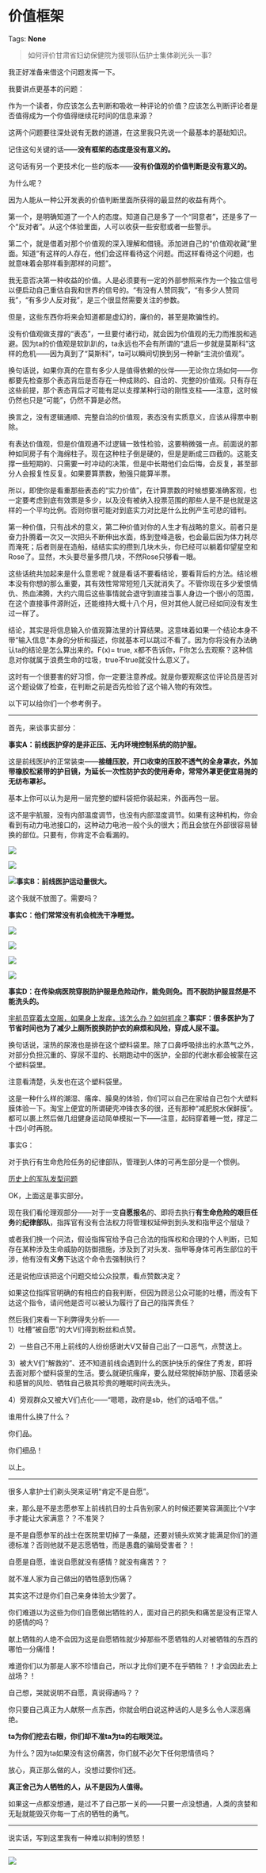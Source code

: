 # 价值框架

Tags: **None**

> 如何评价甘肃省妇幼保健院为援鄂队伍护士集体剃光头一事?



我正好准备来借这个问题发挥一下。

我要讲点更基本的问题：

作为一个读者，你应该怎么去判断和吸收一种评论的价值？应该怎么判断评论者是否值得成为一个你值得继续花时间的信息来源？

这两个问题要往深处说有无数的道道，在这里我只先说一个最基本的基础知识。

记住这句关键的话——**没有框架的态度是没有意义的。**

这句话有另一个更技术化一些的版本——**没有价值观的价值判断是没有意义的。**

为什么呢？

因为人能从一种公开发表的价值判断里面所获得的最显然的收益有两个。

第一个，是明确知道了一个人的态度。知道自己是多了一个“同意者”，还是多了一个“反对者”。从这个体验里面，人可以收获一些安慰或者一些警示。

第二个，就是借着对那个价值观的深入理解和借镜。添加进自己的“价值观收藏”里面。知道“有这样的人存在，他们会这样看待这个问题。而这样看待这个问题，也就意味着会那样看到那样的问题”。

  


我无意否决第一种收益的价值。人是必须要有一定的外部参照来作为一个独立信号以便启动自己重估自我和世界的信号的。“有没有人赞同我”，“有多少人赞同我”，“有多少人反对我”，是三个很显然需要关注的参数。

但是，这些东西你将来会知道都是虚幻的，廉价的，甚至是欺骗性的。

没有价值观做支撑的“表态”，一旦要付诸行动，就会因为价值观的无力而推脱和逃避。因为ta的价值观是软趴趴的，ta永远也不会有所谓的“退后一步就是莫斯科”这样的危机——因为真到了“莫斯科”，ta可以瞬间切换到另一种新“主流价值观”。

换句话说，如果你真的在意有多少人是值得依赖的伙伴——无论你立场如何——你都要先检查那个表态背后是否存在一种成熟的、自洽的、完整的价值观。只有存在这些前提，那个表态背后才可能有足以支撑某种行动的刚性支柱——注意，这时候仍然也只是“可能”，仍然不算是必然。

换言之，没有逻辑通顺、完整自洽的价值观，表态没有实质意义，应该从得票中剔除。

有表达价值观，但是价值观通不过逻辑一致性检验，这要稍微强一点。前面说的那种如同房子有个海绵柱子。现在这种柱子倒是硬的，但是是断成三四截的。这能支撑一些短期的、只需要一时冲动的决策，但是中长期他们会后悔，会反复，甚至部分人会报复性反复。如果要算票数，勉强只能算半票。

所以，即使你是看重那些表态的“实力价值”，在计算票数的时候想要准确客观，也一定要考虑到底有效票是多少，以及没有被纳入投票范围的那些人是不是也就是这样的一个平均比例。否则你很可能对到底实力对比是什么比例产生可悲的错判。

第一种价值，只有战术的意义，第二种价值对你的人生才有战略的意义。前者只是奋力扑腾着一次又一次把头不断伸出水面，练到登峰造极，也会最后因为体力耗尽而淹死；后者则是在造船，结结实实的攒到几块木头，你已经可以躺着仰望星空和Rose了。显然，木头要尽量多攒几块，不然Rose只够看一眼。

这些话统共加起来是什么意思呢？就是看话不要看结论，要看背后的方法。结论根本没有你想的那么重要，其有效性常常短短几天就消失了。不管你现在多少爱恨情仇、热血沸腾，大约六周后这些事情就会退守到直接当事人身边一个很小的范围，在这个直接事件源附近，还能维持大概十八个月，但对其他人就已经如同没有发生过一样了。

结论，其实是将信息输入价值观算法里的计算结果。这意味着如果一个结论本身不带“输入信息"本身的分析和描述，你就基本可以跳过不看了。因为你将没有办法确认ta的结论是怎么算出来的。F(x)= true, x都不告诉你，F你怎么去观察？这种信息对你就属于浪费生命的垃圾，true不true就没什么意义了。

这时有一个很要害的好习惯，你一定要注意养成。就是你要观察这位评论员是否对这个题设做了检查，在判断之前是否先检验了这个输入物的有效性。

以下可以给你们一个参考例子。



---

首先，来谈事实部分：

**事实A：前线医护穿的是非正压、无内环境控制系统的防护服。**

这是前线医护的正常装束——**接缝压胶，开口收束的压胶不透气的全身罩衣，外加带橡胶松紧带的护目镜，为延长一次性防护衣的使用寿命，常常外罩更便宜易抛的无纺布罩衫。**

基本上你可以认为是用一层完整的塑料袋把你装起来，外面再包一层。

这不是宇航服，没有内部温度调节，也没有内部湿度调节。如果有这种机构，你会看到有动力电池接口的，这种动力电池一般个头的很大；而且会放在外部很容易替换的部位。只要有，你肯定不会看漏的。

![](https://pic1.zhimg.com/50/v2-de4274f1b7434e0f25520f28d90dae1b_720w.jpg?source=1940ef5c)  


![](https://picx.zhimg.com/50/v2-6550af251ed133842529145e1a09f950_720w.jpg?source=1940ef5c)  


![](https://picx.zhimg.com/50/v2-6b65328828b8e605934722b1356f03af_720w.jpg?source=1940ef5c)**事实B：前线医护运动量很大。**

这个我就不放图了。需要吗？

  


**事实C：他们常常没有机会梳洗干净睡觉。**

![](https://picx.zhimg.com/50/v2-1af0fcabf9eaeee5b19e26976b5d3ed0_720w.jpg?source=1940ef5c)  


![](https://picx.zhimg.com/50/v2-4b8ee0f3ef5295efd914bd568a3860a2_720w.jpg?source=1940ef5c)  


![](https://picx.zhimg.com/50/v2-0217fbde9e8b9c8494dc683f3ef77e5b_720w.jpg?source=1940ef5c)  


![](https://pica.zhimg.com/50/v2-019eec69b4aaa8d0655633579a03ece0_720w.jpg?source=1940ef5c)  


**事实D：在传染病医院穿脱防护服是危险动作，能免则免。而不脱防护服显然是不能洗头的。**

  


[宇航员穿着太空服，如果身上发痒，该怎么办？如何抓痒？](https://link.zhihu.com/?target=https%3A//k.sina.cn/article_7057431852_1a4a7dd2c00100l1dc.html%3Ffrom%3Dscience)**事实F：很多医护为了节省时间也为了减少上厕所脱换防护衣的麻烦和风险，穿成人尿不湿。**

换句话说，滚热的尿液也是排在这个塑料袋里。除了口鼻呼吸排出的水蒸气之外，对部分负担沉重的、穿尿不湿的、长期跑动中的医护，全部的代谢水都会被蒙在这个塑料袋里。

注意看清楚，头发也在这个塑料袋里。

这是一种什么样的潮湿、瘙痒、臊臭的体验，你们可以自己在家给自己包个大塑料膜体验一下。淘宝上便宜的所谓硬壳冲锋衣多的很，还有那种“减肥脱水保鲜膜”。都可以裹上然后做几组健身运动简单模拟一下——注意，起码穿着睡一觉，撑足二十四小时再脱。

事实G：

对于执行有生命危险任务的纪律部队，管理到人体的可再生部分是一个惯例。

[历史上的军队发型问题](https://link.zhihu.com/?target=https%3A//m.youku.com/video/id_XMzE4NTk3ODIxNg%3D%3D.html)  


OK，上面这是事实部分。

  


现在我们看伦理观部分——对于一支**自愿报名**的、即将去执行**有生命危险的艰巨任务**的**纪律部队**，指挥官有没有合法权力将管理权延伸到到头发和指甲这个层级？

或者我们换一个问法，假设指挥官给予自己合法的指挥权和合理的个人判断，已知存在某种涉及生命威胁的防御措施，涉及到了对头发、指甲等身体可再生部位的干涉，他有没有**义务**下达这个命令去强制执行？

还是说他应该把这个问题交给公众投票，看点赞数决定？

如果这位指挥官明确的有相应的自我判断，但因为顾忌公众可能的吐槽，而没有下达这个指令，请问他是否可以被认为履行了自己的指挥责任？

然后我们来看一下利弊得失分析——  
1）吐槽“被自愿”的大V们得到粉丝和点赞。

2）一些自己不用上前线的人纷纷感谢大V又替自己出了一口恶气，点赞送上。

3）被大V们“解救的”、还不知道前线会遇到什么的医护快乐的保住了秀发，即将去面对那个塑料袋里的生活。要么就硬抗瘙痒，要么就经常脱掉防护服、顶着感染和感冒的风险、牺牲自己极其珍贵的睡眠时间去洗头。

4）旁观群众又被大V们点化——“嗯嗯，政府是sb，他们的话咱不信。”

谁用什么换了什么？

你们品。

你们细品！

以上。



---

很多人拿护士们剃头哭来证明“肯定不是自愿”。

来，那么是不是志愿参军上前线抗日的士兵告别家人的时候还要笑容满面比个V字手才能让大家满意？？不准哭？

是不是自愿参军的战士在医院里切掉了一条腿，还要对镜头欢笑才能满足你们的道德标准？否则他就不是志愿牺牲，而是愚蠢的骗局受害者？！

自愿是自愿，谁说自愿就没有感情？就没有痛苦？？

就不准人家为自己做出的牺牲感到伤痛？

其实这不过是你们自己亲身体验太少罢了。

你们难道以为这些为你们自愿做出牺牲的人，面对自己的损失和痛苦是没有正常人的感情的吗？

献上牺牲的人绝不会因为这是自愿牺牲就少掉那些不愿牺牲的人对被牺牲的东西的哪怕一分痛惜！

难道你们以为那是人家不珍惜自己，所以才比你们更不在乎牺牲？！才会因此去上战场？！

自己想，哭就说明不自愿，真说得通吗？？

你只要自己真正为人献祭一点东西，你就会明白说这种话的人是多么令人深恶痛绝。

**ta为你们挖去右眼，你们却不准ta为ta的右眼哭泣。**

为什么？因为ta如果没有这份痛苦，你们就不必欠下任何恩情债吗？

  


放心，真正那么做的人，没想过要你们还。

**真正舍己为人牺牲的人，从不是因为人值得。**

如果这一点都没想通，是过不了自己那一关的——只要一点没想通，人类的贪婪和无耻就能毁灭你每一丁点的牺牲的勇气。



---

  
说实话，写到这里我有一种难以抑制的愤怒！



---

  


![](https://picx.zhimg.com/50/v2-305c27ac9dd6b871bea072e5f35426de_720w.jpg?source=1940ef5c)

